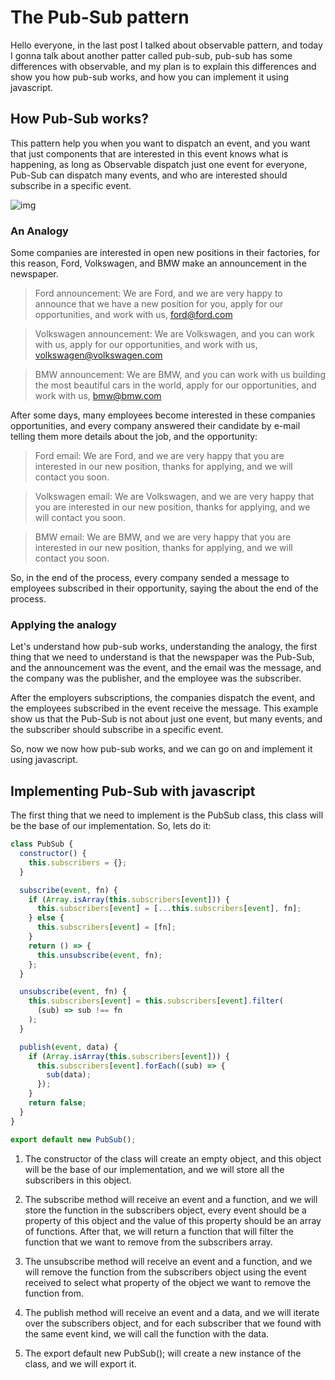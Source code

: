 # The Pub-Sub pattern

Hello everyone, in the last post I talked about observable pattern, and today I gonna talk about another patter called pub-sub, pub-sub has some differences with observable, and my plan is to explain this differences and show you how pub-sub works, and how you can implement it using javascript.

## How Pub-Sub works?

This pattern help you when you want to dispatch an event, and you want that just components that are interested in this event knows what is happening, as long as Observable dispatch just one event for everyone, Pub-Sub can dispatch many events, and who are interested should subscribe in a specific event.

![img](https://res.cloudinary.com/practicaldev/image/fetch/s--Q_RFMIEV--/c_limit%2Cf_auto%2Cfl_progressive%2Cq_auto%2Cw_880/https://miro.medium.com/max/501/1%2ATSLaLllP_DcPQQOTpXbzeA.png)

### An Analogy

Some companies are interested in open new positions in their factories, for this reason, Ford, Volkswagen, and BMW make an announcement in the newspaper.

> Ford announcement: We are Ford, and we are very happy to announce that we have a new position for you, apply for our opportunities, and work with us, ford@ford.com

> Volkswagen announcement: We are Volkswagen, and you can work with us, apply for our opportunities, and work with us, volkswagen@volkswagen.com

> BMW announcement: We are BMW, and you can work with us building the most beautiful cars in the world, apply for our opportunities, and work with us, bmw@bmw.com

After some days, many employees become interested in these companies opportunities, and every company answered their candidate by e-mail telling them more details about the job, and the opportunity:

> Ford email: We are Ford, and we are very happy that you are interested in our new position, thanks for applying, and we will contact you soon.

> Volkswagen email: We are Volkswagen, and we are very happy that you are interested in our new position, thanks for applying, and we will contact you soon.

> BMW email: We are BMW, and we are very happy that you are interested in our new position, thanks for applying, and we will contact you soon.

So, in the end of the process, every company sended a message to employees subscribed in their opportunity, saying the about the end of the process.

### Applying the analogy

Let's understand how pub-sub works, understanding the analogy, the first thing that we need to understand is that the newspaper was the Pub-Sub, and the announcement was the event, and the email was the message, and the company was the publisher, and the employee was the subscriber.

After the employers subscriptions, the companies dispatch the event, and the employees subscribed in the event receive the message. This example show us that the Pub-Sub is not about just one event, but many events, and the subscriber should subscribe in a specific event.

So, now we now how pub-sub works, and we can go on and implement it using javascript.

## Implementing Pub-Sub with javascript

The first thing that we need to implement is the PubSub class, this class will be the base of our implementation. So, lets do it:

```javascript
class PubSub {
  constructor() {
    this.subscribers = {};
  }

  subscribe(event, fn) {
    if (Array.isArray(this.subscribers[event])) {
      this.subscribers[event] = [...this.subscribers[event], fn];
    } else {
      this.subscribers[event] = [fn];
    }
    return () => {
      this.unsubscribe(event, fn);
    };
  }

  unsubscribe(event, fn) {
    this.subscribers[event] = this.subscribers[event].filter(
      (sub) => sub !== fn
    );
  }

  publish(event, data) {
    if (Array.isArray(this.subscribers[event])) {
      this.subscribers[event].forEach((sub) => {
        sub(data);
      });
    }
    return false;
  }
}

export default new PubSub();
```

1. The constructor of the class will create an empty object, and this object will be the base of our implementation, and we will store all the subscribers in this object.

2. The subscribe method will receive an event and a function, and we will store the function in the subscribers object, every event should be a property of this object and the value of this property should be an array of functions. After that, we will return a function that will filter the function that we want to remove from the subscribers array.

3. The unsubscribe method will receive an event and a function, and we will remove the function from the subscribers object using the event received to select what property of the object we want to remove the function from.

4. The publish method will receive an event and a data, and we will iterate over the subscribers object, and for each subscriber that we found with the same event kind, we will call the function with the data.

5. The export default new PubSub(); will create a new instance of the class, and we will export it.
